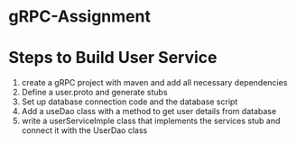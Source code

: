 # gRPC-Assignment

# Steps to Build User Service
1) create a gRPC project with maven and add all necessary dependencies
2) Define a user.proto and generate stubs
3) Set up database connection code and the database script
4) Add a useDao class with a method to get user details from database
5) write a userServiceImple class that implements the services stub and connect it with the UserDao class
